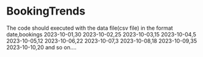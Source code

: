 # BookingTrends
The code should executed with the data file(csv file) in the format
date,bookings
2023-10-01,30
2023-10-02,25
2023-10-03,15
2023-10-04,5
2023-10-05,12
2023-10-06,22
2023-10-07,3
2023-10-08,18
2023-10-09,35
2023-10-10,20
and so on....
